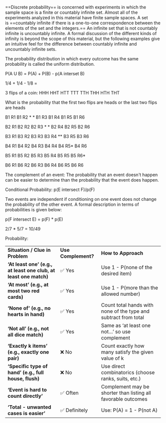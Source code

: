 
==Discrete probability== is concerned with experiments in which the sample space is a finite or countably infinite set. Almost all of the experiments analyzed in this material have finite sample spaces. A set is ==countably infinite if there is a one-to-one correspondence between the elements of the set and the integers.== An infinite set that is not countably infinite is uncountably infinite. A formal discussion of the different kinds of infinity is beyond the scope of this material, but the following examples give an intuitive feel for the difference between countably infinite and uncountably infinite sets.

The probability distribution in which every outcome has the same probability is called the uniform distribution.

P(A U B) = P(A) + P(B) - p(A interset B)

1/4 + 1/4 - 1/8 = 

3 flips of a coin: 
HHH
HHT
HTT
TTT
TTH
THH
HTH
THT

What is the probability that the first two flips are heads or the last two flips are heads

B1 R1
B1 R2 * *
B1 R3
B1 R4
B1 R5
B1 R6

B2 R1
B2 R2
B2 R3 * *
B2 R4
B2 R5
B2 R6

B3 R1
B3 R2
B3 R3
B3 R4 **
B3 R5
B3 R6

B4 R1
B4 R2
B4 R3
B4 R4
B4 R5* 
B4 R6

B5 R1
B5 R2
B5 R3
B5 R4
B5 R5 
B5 R6* 

B6 R1
B6 R2
B6 R3
B6 R4
B6 R5
B6 R6

The complement of an event: The probability that an event doesn't happen can be easier to determine than the probability that the event does happen.

Conditional Probability: 
p(E intersect F)/p(F)

Two events are independent if conditioning on one event does not change the probability of the other event. A formal description in terms of probabilities is given below:

p(F intersect E) = p(F) * p(E)

2/7 * 5/7 = 10/49


Probability: 

|   |   |   |
|---|---|---|
|**Situation / Clue in Problem**|**Use Complement?**|**How to Approach**|
|**‘At least one’ (e.g., at least one club, at least one match)**|✅ Yes|Use 1 - P(none of the desired item)|
|**‘At most’ (e.g., at most two red cards)**|✅ Yes|Use 1 - P(more than the allowed number)|
|**‘None of’ (e.g., no hearts in hand)**|✅ Yes|Count total hands with none of the type and subtract from total|
|**‘Not all’ (e.g., not all dice match)**|✅ Yes|Same as ‘at least one not…’ so use complement|
|**‘Exactly k items’ (e.g., exactly one pair)**|❌ No|Count exactly how many satisfy the given value of k|
|**‘Specific type of hand’ (e.g., full house, flush)**|❌ No|Use direct combinatorics (choose ranks, suits, etc.)|
|**‘Event is hard to count directly’**|✅ Often|Complement may be shorter than listing all favorable outcomes|
|**‘Total - unwanted cases is easier’**|✅ Definitely|Use: P(A) = 1 - P(not A)|
